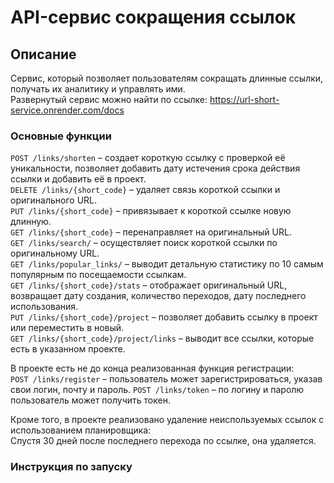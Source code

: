 # API-сервис сокращения ссылок
## Описание
Сервис, который позволяет пользователям сокращать длинные ссылки, получать их аналитику и управлять ими. <br>
Развернутый сервис можно найти по ссылке: https://url-short-service.onrender.com/docs
### Основные функции
`POST /links/shorten` – создает короткую ссылку с проверкой её уникальности, позволяет добавить дату истечения срока действия ссылки и добавить её в проект.<br>
`DELETE /links/{short_code}` – удаляет связь короткой ссылки и оригинального URL.<br>
`PUT /links/{short_code}` – привязывает к короткой ссылке новую длинную.<br>
`GET /links/{short_code}` – перенаправляет на оригинальный URL.<br>
`GET /links/search/` – осуществляет поиск короткой ссылки по оригинальному URL.<br>
`GET /links/popular_links/` – выводит детальную статистику по 10 самым популярным по посещаемости ссылкам.<br>
`GET /links/{short_code}/stats` – отображает оригинальный URL, возвращает дату создания, количество переходов, дату последнего использования.<br>
`PUT /links/{short_code}/project` – позволяет добавить ссылку в проект или переместить в новый.<br>
`GET /links/{short_code}/project/links` – выводит все ссылки, которые есть в указанном проекте.<br>

В проекте есть не до конца реализованная функция регистрации:<br>
`POST /links/register` – пользователь может зарегистрироваться, указав свои логин, почту и пароль.
`POST /links/token` – по логину и паролю пользователь может получить токен.<br>

Кроме того, в проекте реализовано удаление неиспользуемых ссылок с использованием планировщика:<br>
Спустя 30 дней после последнего перехода по ссылке, она удаляется. <br>

### Инструкция по запуску

